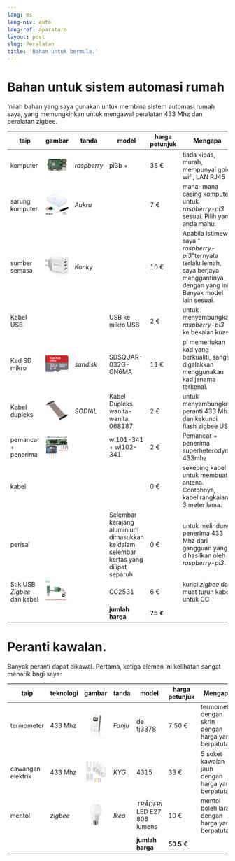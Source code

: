 ```yaml
---
lang: ms
lang-niv: auto
lang-ref: aparataro
layout: post
slug: Peralatan
title: 'Bahan untuk bermula.'
---
```

   
# Bahan untuk sistem automasi rumah

Inilah bahan yang saya gunakan untuk membina sistem automasi rumah saya, yang memungkinkan untuk mengawal peralatan 433 Mhz dan peralatan zigbee.

| taip | gambar | tanda | model | harga petunjuk | Mengapa |
| --- | --- | --- | --- | --- | --- | 
| komputer |![](/public/pi.jpg) | _raspberry_ | pi3b + | 35 € | tiada kipas, murah, mempunyai gpio, wifi, LAN RJ45 |
| sarung komputer |![](/public/loĝejo.jpg) | _Aukru_ | | 7 € | mana-mana casing komputer untuk _raspberry-pi3_ sesuai. Pilih yang anda mahu.
| sumber semasa |![](/public/elektroprovizo.jpg) | _Konky_ | | 10 € | Apabila istimewa saya " _raspberry-pi3_"ternyata terlalu lemah, saya berjaya menggantinya dengan yang ini. Banyak model lain sesuai.
| Kabel USB | | | USB ke mikro USB | 2 € | untuk menyambungkan _raspberry-pi3_ ke bekalan kuasa |
| Kad SD mikro |![](/public/SD.jpg) | _sandisk_ | SDSQUAR-032G-GN6MA | 11 € | pi memerlukan kad yang berkualiti, sangat digalakkan menggunakan kad jenama terkenal. |
| Kabel dupleks |![](/public/dupont.jpg) | _SODIAL_ | Kabel Dupleks wanita-wanita. 068187 | 2 € | untuk menyambungkan peranti 433 Mhz dan kekunci flash zigbee USB |
| pemancar + penerima |![](/public/dissendilo-ricevilo-433Mhz.jpg) | | wl101-341 + wl102-341 | 2 € | Pemancar + penerima superheterodyne 433mhz |
| kabel | | || 0 € | sekeping kabel untuk membuat antena. Contohnya, kabel rangkaian 3 meter lama.
| perisai | | | Selembar kerajang aluminium dimasukkan ke dalam selembar kertas yang dilipat separuh | 0 € | untuk melindungi penerima 433 Mhz dari gangguan yang dihasilkan oleh _raspberry-pi3_. |
| Stik USB _Zigbee_ dan kabel |![](/public/cc2531+kablo.jpg) | | CC2531 | 6 € | kunci _zigbee_ dan muat turun kabel untuk CC |
| | | | **jumlah harga** | **75 €** | 



# Peranti kawalan.

Banyak peranti dapat dikawal. Pertama, ketiga elemen ini kelihatan sangat menarik bagi saya:

| taip | teknologi | gambar | tanda | model | harga petunjuk | Mengapa |
| --- | --- | --- | --- | --- | --- | --- |
| termometer | 433 Mhz | ![](/public/fanju.jpeg)| _Fanju_ | de fj3378 | 7.50 € | termometer dengan skrin dengan harga yang berpatutan. |
| cawangan elektrik | 433 Mhz |![](/public/KYG.jpg)| _KYG_ | 4315 | 33 € | 5 soket kawalan jauh dengan harga yang berpatutan. |
| mentol | _zigbee_ |![](/public/tradfri.jpg)| _Ikea_ | _TRÅDFRI_ LED E27 806 lumens | 10 € | mentol boleh laras dengan harga yang berpatutan. |
| | | | | **jumlah harga** | **50.5 €** | |

